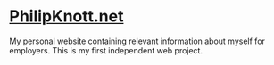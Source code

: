 # [PhilipKnott.net](PhilipKnott.net)
My personal website containing relevant information about myself for employers. This is my first independent web project.
